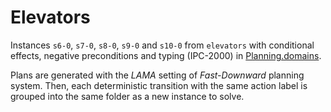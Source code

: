 # Elevators

Instances `s6-0`, `s7-0`, `s8-0`, `s9-0` and `s10-0` from `elevators` with conditional effects, negative preconditions and typing (IPC-2000) in [Planning.domains](http://editor.planning.domains/#).

Plans are generated with the *LAMA* setting of *Fast-Downward* planning system. Then, each deterministic transition with the same action label is grouped into the same folder as a new instance to solve.
